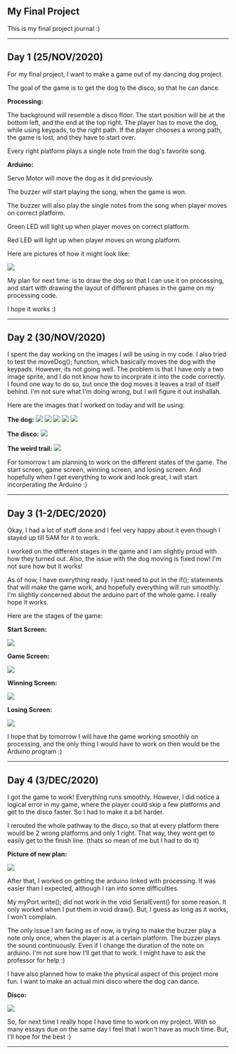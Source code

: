 ## My Final Project

This is my final project journal :)

----

## Day 1 (25/NOV/2020)


For my final project, I want to make a game out of my dancing dog project.

The goal of the game is to get the dog to the disco, so that he can dance. 


**Processing:**

The background will resemble a disco floor. The start position will be at the bottom left, and the end at the top right. The player has to move the dog, while using keypads, to the right path. If the player chooses a wrong path, the game is lost, and they have to start over. 

Every right platform plays a single note from the dog's favorite song. 


**Arduino:**

Servo Motor will move the dog as it did previously. 

The buzzer will start playing the song, when the game is won. 

The buzzer will also play the single notes from the song when player moves on correct platform.

Green LED will light up when player moves on correct platform.

Red LED will light up when player moves on wrong platform.



Here are pictures of how it might look like:

![](https://github.com/FatimaAlmaazmi/introIM/blob/master/pics/CamScanner%2011-25-2020%2017.50_1.jpg)


My plan for next time: is to draw the dog so that I can use it on processing, and start with drawing the layout of different phases in the game on my processing code.


I hope it works :)

____

## Day 2 (30/NOV/2020)


I spent the day working on the images I will be using in my code. I also tried to test the moveDog(); function, which basically moves the dog with the keypads. However, its not going well. The problem is that I have only a two image sprite, and I do not know how to incorprate it into the code correctly. I found one way to do so, but once the dog moves it leaves a trail of itself behind. I'm not sure what I'm doing wrong, but I will figure it out inshallah.

Here are the images that I worked on today and will be using:

**The dog:**
![](https://github.com/FatimaAlmaazmi/introIM/blob/master/pics/IMG_0306.jpeg)
![](https://github.com/FatimaAlmaazmi/introIM/blob/master/pics/IMG_0307.jpeg)
![](https://github.com/FatimaAlmaazmi/introIM/blob/master/pics/IMG_0308.jpeg)
![](https://github.com/FatimaAlmaazmi/introIM/blob/master/pics/IMG_0309.jpeg)
![](https://github.com/FatimaAlmaazmi/introIM/blob/master/pics/IMG_0310.jpeg)

**The disco:**
![](https://github.com/FatimaAlmaazmi/introIM/blob/master/pics/IMG_0303.jpeg)

**The weird trail:**
![](https://github.com/FatimaAlmaazmi/introIM/blob/master/pics/Screen%20Shot%202020-11-30%20at%2011.34.31%20PM.png)


For tomorrow I am planning to work on the different states of the game. The start screen, game screen, winning screen, and losing screen. And hopefully when I get everything to work and look great, I will start incorperating the Arduino :)

_____

## Day 3 (1-2/DEC/2020)

Okay, I had a lot of stuff done and I feel very happy about it even though I stayed up till 5AM for it to work.

I worked on the different stages in the game and I am slightly proud with how they turned out. Also, the issue with the dog moving is fixed now! I'm not sure how but it works! 

As of now, I have everything ready. I just need to put in the if(); statements that will make the game work, and hopefully everything will run smoothly. I'm slightly concerned about the arduino part of the whole game. I really hope it works.

Here are the stages of the game:

**Start Screen:**

![](https://github.com/FatimaAlmaazmi/introIM/blob/master/pics/Screen%20Shot%202020-12-02%20at%203.28.34%20AM.png)


**Game Screen:**

![](https://github.com/FatimaAlmaazmi/introIM/blob/master/pics/Screen%20Shot%202020-12-02%20at%204.14.18%20AM.png)


**Winning Screen:**

![](https://github.com/FatimaAlmaazmi/introIM/blob/master/pics/Screen%20Shot%202020-12-02%20at%205.28.23%20AM.png)



**Losing Screen:**

![](https://github.com/FatimaAlmaazmi/introIM/blob/master/pics/Screen%20Shot%202020-12-02%20at%205.27.52%20AM.png)



I hope that by tomorrow I will have the game working smoothly on processing, and the only thing I would have to work on then would be the Arduino program :)

----

## Day 4 (3/DEC/2020)


I got the game to work! Everything runs smoothly. However, I did notice a logical error in my game, where the player could skip a few platforms and get to the disco faster. So I had to make it a bit harder. 


I rerouted the whole pathway to the disco, so that at every platform there would be 2 wrong platforms and only 1 right. That way, they wont get to easily get to the finish line. (thats so mean of me but I had to do it)

**Picture of new plan:**

![](https://github.com/FatimaAlmaazmi/introIM/blob/master/pics/CamScanner%2012-06-2020%2023.30_1.jpg)


After that, I worked on getting the arduino linked with processing. It was easier than I expected, although I ran into some difficulties. 


My myPort.write(); did not work in the void SerialEvent() for some reason. It only worked when I put them in void draw(). But, I guess as long as it works, I won't complain.

The only issue I am facing as of now, is trying to make the buzzer play a note only once, when the player is at a certain platform. The buzzer plays the sound continuously. Even if I change the duration of the note on arduino. I'm not sure how I'll get that to work. I might have to ask the professor for help :)


I have also planned how to make the physical aspect of this project more fun. I want to make an actual mini disco where the dog can dance. 


**Disco:**


![](https://github.com/FatimaAlmaazmi/introIM/blob/master/pics/CamScanner%2012-06-2020%2023.28_1.jpg)




So, for next time I really hope I have time to work on my project. With so many essays due on the same day I feel that I won't have as much time. But, I'll hope for the best :)


---




